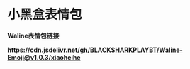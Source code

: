 # 小黑盒表情包

**Waline表情包链接**

**https://cdn.jsdelivr.net/gh/BLACKSHARKPLAYBT/Waline-Emoji@v1.0.3/xiaoheihe**